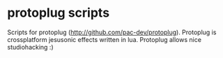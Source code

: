 protoplug scripts
=================

Scripts for protoplug (http://github.com/pac-dev/protoplug).
Protoplug is crossplatform jesusonic effects written in lua.
Protoplug allows nice studiohacking :)
